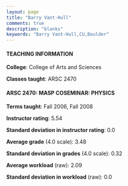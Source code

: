 ```yaml
---
layout: page
title: "Barry Vant-Hull" 
comments: true
description: "blanks"
keywords: "Barry Vant-Hull,CU,Boulder"
---
```

<head>
<script src="https://ajax.googleapis.com/ajax/libs/jquery/2.1.3/jquery.min.js"></script>
<script src="https://dl.dropboxusercontent.com/s/pc42nxpaw1ea4o9/highcharts.js?dl=0"></script>
<!-- <script src="../assets/js/highcharts.js"></script> -->
<style type="text/css">@font-face {
	font-family: "Bebas Neue";
	src: url(https://www.filehosting.org/file/details/544349/BebasNeue Regular.otf) format("opentype");
	}
	h1.Bebas { 
		font-family: "Bebas Neue", Verdana, Tahoma;
	}
</style>
</head>
	   
#### TEACHING INFORMATION

**College**: College of Arts and Sciences

**Classes taught**: ARSC 2470

#### ARSC 2470: MASP COSEMINAR: PHYSICS

**Terms taught**: Fall 2006, Fall 2008

**Instructor rating**: 5.54

**Standard deviation in instructor rating**: 0.0

**Average grade** (4.0 scale): 3.48

**Standard deviation in grades** (4.0 scale): 0.32

**Average workload** (raw): 2.09

**Standard deviation in workload** (raw): 0.0

